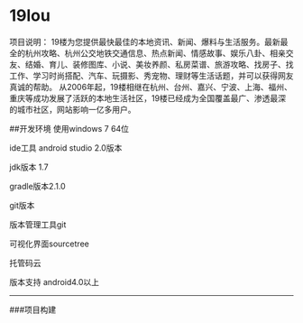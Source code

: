 # 19lou
项目说明：
19楼为您提供最快最佳的本地资讯、新闻、爆料与生活服务。最新最全的杭州攻略、杭州公交地铁交通信息、热点新闻、情感故事、娱乐八卦、相亲交友、结婚、育儿、装修图库、小说、美妆养颜、私房菜谱、旅游攻略、找房子、找工作、学习时尚搭配、汽车、玩摄影、秀宠物、理财等生活话题，并可以获得网友真诚的帮助。 
从2006年起，19楼相继在杭州、台州、嘉兴、宁波、上海、福州、重庆等成功发展了活跃的本地生活社区，19楼已经成为全国覆盖最广、渗透最深的城市社区，网站影响一亿多用户。 

##开发环境
使用windows 7 64位

ide工具 android studio 2.0版本

jdk版本 1.7

gradle版本2.1.0

git版本

版本管理工具git

可视化界面sourcetree

托管码云

版本支持 android4.0以上

---
###项目构建
